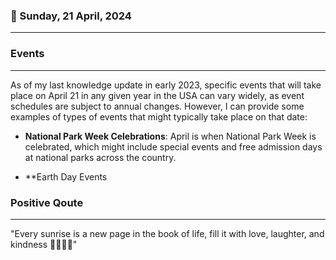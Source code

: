 ### 📅 Sunday, 21 April, 2024
------
### Events
------
As of my last knowledge update in early 2023, specific events that will take place on April 21 in any given year in the USA can vary widely, as event schedules are subject to annual changes. However, I can provide some examples of types of events that might typically take place on that date:

- **National Park Week Celebrations**: April is when National Park Week is celebrated, which might include special events and free admission days at national parks across the country.

- **Earth Day Events
### Positive Qoute
------
"Every sunrise is a new page in the book of life, fill it with love, laughter, and kindness 🌅💖😄🌼"
